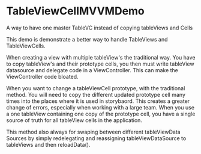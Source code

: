 # TableViewCellMVVMDemo
A way to have one master TableVC instead of copying tableViews and Cells


This demo is demonstrate a better way to handle TableViews and TableViewCells.

When creating a view with multiple tableView's the traditional way.  You have to copy tableView's and their prototype cells, you then must write tableView datasource and delegate code in a ViewController.  This can make the ViewController code bloated.

When you want to change a tableViewCell prototype, with the traditional method.  You will need to copy the different updated prototype cell many times into the places where it is used in storybaord.  This creates a greater change of errors, especially when working with a large team.  When you use a one tableView containing one copy of the prototype cell, you have a single source of truth for all tableView cells in the application.

This method also always for swaping between different tableViewData Sources by simply redelegating and reassigning tableViewDataSource to tableViews and then reloadData().
